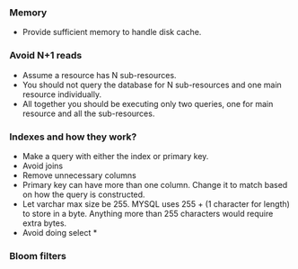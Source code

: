
### Memory
* Provide sufficient memory to handle disk cache. 

### Avoid N+1 reads
* Assume a resource has N sub-resources.
* You should not query the database for N sub-resources and one main resource individually.
* All together you should be executing only two queries, one for main resource and all the sub-resources. 

### Indexes and how they work?
* Make a query with either the index or primary key. 
* Avoid joins
* Remove unnecessary columns
* Primary key can have more than one column. Change it to match based on how the query is constructed. 
* Let varchar max size be 255. MYSQL uses 255 + (1 character for length) to store in a byte. 
  Anything more than 255 characters would require extra bytes. 
* Avoid doing select *   

### Bloom filters
